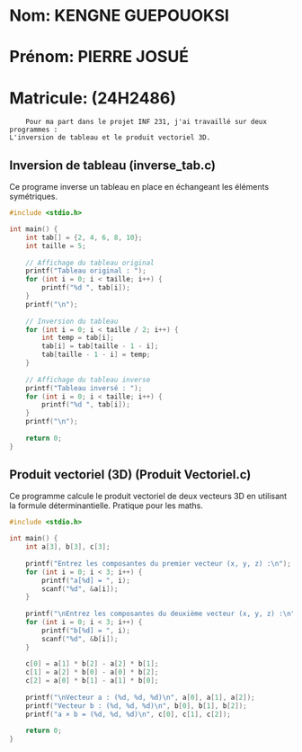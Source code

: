 # Nom: KENGNE GUEPOUOKSI 
# Prénom: PIERRE JOSUÉ 
# Matricule: (24H2486)
```text
    Pour ma part dans le projet INF 231, j'ai travaillé sur deux programmes : 
L'inversion de tableau et le produit vectoriel 3D.
```

## Inversion de tableau (inverse_tab.c)

Ce programe inverse un tableau en place en échangeant les éléments symétriques.

```c
#include <stdio.h>

int main() {
    int tab[] = {2, 4, 6, 8, 10};
    int taille = 5;
    
    // Affichage du tableau original
    printf("Tableau original : ");
    for (int i = 0; i < taille; i++) {
        printf("%d ", tab[i]);
    }
    printf("\n");
    
    // Inversion du tableau
    for (int i = 0; i < taille / 2; i++) {
        int temp = tab[i];
        tab[i] = tab[taille - 1 - i];
        tab[taille - 1 - i] = temp;
    }
    
    // Affichage du tableau inverse
    printf("Tableau inversé : ");
    for (int i = 0; i < taille; i++) {
        printf("%d ", tab[i]);
    }
    printf("\n");
    
    return 0;
}
```

## Produit vectoriel (3D) (Produit Vectoriel.c)

Ce programme calcule le produit vectoriel de deux vecteurs 3D en utilisant la formule déterminantielle. Pratique pour les maths.

```c
#include <stdio.h>

int main() {
    int a[3], b[3], c[3];
    
    printf("Entrez les composantes du premier vecteur (x, y, z) :\n");
    for (int i = 0; i < 3; i++) {
        printf("a[%d] = ", i);
        scanf("%d", &a[i]);
    }
    
    printf("\nEntrez les composantes du deuxième vecteur (x, y, z) :\n");
    for (int i = 0; i < 3; i++) {
        printf("b[%d] = ", i);
        scanf("%d", &b[i]);
    }
    
    c[0] = a[1] * b[2] - a[2] * b[1]; 
    c[1] = a[2] * b[0] - a[0] * b[2]; 
    c[2] = a[0] * b[1] - a[1] * b[0]; 
    
    printf("\nVecteur a : (%d, %d, %d)\n", a[0], a[1], a[2]);
    printf("Vecteur b : (%d, %d, %d)\n", b[0], b[1], b[2]);
    printf("a × b = (%d, %d, %d)\n", c[0], c[1], c[2]);
    
    return 0;
}
```
